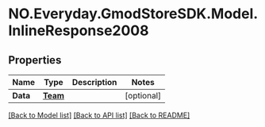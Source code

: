 # NO.Everyday.GmodStoreSDK.Model.InlineResponse2008
## Properties

Name | Type | Description | Notes
------------ | ------------- | ------------- | -------------
**Data** | [**Team**](Team.md) |  | [optional] 

[[Back to Model list]](../README.md#documentation-for-models) [[Back to API list]](../README.md#documentation-for-api-endpoints) [[Back to README]](../README.md)

